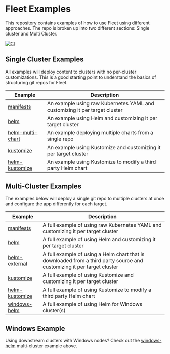 # Fleet Examples

This repository contains examples of how to use Fleet using different approaches.
The repo is broken up into two different sections: Single cluster and Multi Cluster.

[![CI](https://github.com/rancher/fleet-examples/actions/workflows/ci.yml/badge.svg)](https://github.com/rancher/fleet-examples/actions/workflows/ci.yml)

## Single Cluster Examples

All examples will deploy content to clusters with no per-cluster customizations. This is a good starting point to
understand the basics of structuring git repos for Fleet.

| Example | Description |
|-------------|-------------|
| [manifests](single-cluster/manifests/) | An example using raw Kubernetes YAML and customizing it per target cluster |
| [helm](single-cluster/helm/) | An example using Helm and customizing it per target cluster |
| [helm-multi-chart](single-cluster/helm-multi-chart/) | An example deploying multiple charts from a single repo |
| [kustomize](single-cluster/kustomize/) | An example using Kustomize and customizing it per target cluster |
| [helm-kustomize](single-cluster/helm-kustomize/) | An example using Kustomize to modify a third party Helm chart |

## Multi-Cluster Examples

The examples below will deploy a single git repo to multiple clusters at once
and configure the app differently for each target.

| Example | Description |
|-------------|-------------|
| [manifests](multi-cluster/manifests/) | A full example of using raw Kubernetes YAML and customizing it per target cluster |
| [helm](multi-cluster/helm/) | A full example of using Helm and customizing it per target cluster |
| [helm-external](multi-cluster/helm-external/) | A full example of using a Helm chart that is downloaded from a third party source and customizing it per target cluster |
| [kustomize](multi-cluster/kustomize/) | A full example of using Kustomize and customizing it per target cluster |
| [helm-kustomize](multi-cluster/helm-kustomize/) | A full example of using Kustomize to modify a third party Helm chart |
| [windows-helm](multi-cluster/windows-helm/) | A full example of using Helm for Windows cluster(s)

## Windows Example

Using downstream clusters with Windows nodes?
Check out the [windows-helm](multi-cluster/windows-helm/) multi-cluster example above.
